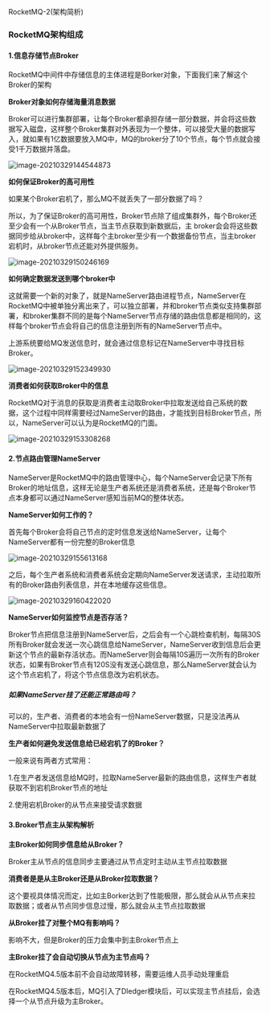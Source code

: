 RocketMQ-2(架构简析)

### RocketMQ架构组成

#### 1.信息存储节点Broker

RocketMQ中间件中存储信息的主体进程是Borker对象，下面我们来了解这个Broker的架构

**Broker对象如何存储海量消息数据**

Broker可以进行集群部署，让每个Broker都承担存储一部分数据，并会将这些数据写入磁盘，这样整个Broker集群对外表现为一个整体，可以接受大量的数据写入，就如果有1亿数据要放入MQ中，MQ的broker分了10个节点，每个节点就会接受1千万数据并落盘。

![image-20210329144544873](https://alex-img-1253982387.cos.ap-nanjing.myqcloud.com/Typora/20210329150305.png)

**如何保证Broker的高可用性**

如果某个Broker宕机了，那么MQ不就丢失了一部分数据了吗？

所以，为了保证Broker的高可用性，Broker节点除了组成集群外，每个Broker还至少会有一个从Broker节点，当主节点获取到新数据后，主 broker会会将这些数据同步给从broker中，这样每个主broker至少有一个数据备份节点，当主broker宕机时，从broker节点还能对外提供服务。

![image-20210329150246169](https://alex-img-1253982387.cos.ap-nanjing.myqcloud.com/Typora/20210329150246.png)

**如何确定数据发送到哪个broker中**

这就需要一个新的对象了，就是NameServer路由进程节点，NameServer在RocketMQ中被单独分离出来了，可以独立部署，并和broker节点类似支持集群部署，和broker集群不同的是每个NameServer节点存储的路由信息都是相同的，这样每个broker节点会将自己的信息注册到所有的NameServer节点中。

  上游系统要给MQ发送信息时，就会通过信息标记在NameServer中寻找目标Broker。

![image-20210329152349930](https://alex-img-1253982387.cos.ap-nanjing.myqcloud.com/Typora/20210329152350.png)

**消费者如何获取Broker中的信息**

RocketMQ对于消息的获取是消费者主动取Broker中拉取发送给自己系统的数据，这个过程中同样需要经过NameServer的路由，才能找到目标Broker节点，所以，NameServer可以认为是RocketMQ的门面。

![image-20210329153308268](https://alex-img-1253982387.cos.ap-nanjing.myqcloud.com/Typora/20210329153308.png)

#### 2.节点路由管理NameServer

NameServer是RocketMQ中的路由管理中心，每个NameServer会记录下所有Broker的地址信息，这样无论是生产者系统还是消费者系统，还是每个Broker节点本身都可以通过NameServer感知当前MQ的整体状态。

**NameServer如何工作的？**

首先每个Broker会将自己节点的定时信息发送给NameServer，让每个NameServer都有一份完整的Broker信息

![image-20210329155613168](https://alex-img-1253982387.cos.ap-nanjing.myqcloud.com/Typora/20210329155613.png)

之后，每个生产者系统和消费者系统会定期向NameServer发送请求，主动拉取所有的Broker路由列表信息，并在本地缓存这些信息。

![image-20210329160422020](https://alex-img-1253982387.cos.ap-nanjing.myqcloud.com/Typora/20210329160422.png)

**NameServer如何监控节点是否存活？**

Broker节点把信息注册到NameServer后，之后会有一个心跳检查机制，每隔30S所有Broker就会发送一次心跳信息给NameServer，NameServer收到信息后会更新这个节点的最新存活状态。而NameServer则会每隔10S遍历一次所有的Broker状态，如果有Broker节点有120S没有发送心跳信息，那么NameServer就会认为这个节点宕机了，将这个节点信息改为宕机状态。

##### 如果NameServer挂了还能正常路由吗？

可以的，生产者、消费者的本地会有一份NameServer数据，只是没法再从NameServer中拉取最新数据了

**生产者如何避免发送信息给已经宕机了的Broker？**

一般来说有两者方式常用：

1.在生产者发送信息给MQ时，拉取NameServer最新的路由信息，这样生产者就获取不到宕机Broker节点的地址

2.使用宕机Broker的从节点来接受请求数据

#### 3.Broker节点主从架构解析

**主Broker如何同步信息给从Broker？**

Broker主从节点的信息同步主要通过从节点定时主动从主节点拉取数据

**消费者是是从主Broker还是从Broker拉取数据？**

这个要视具体情况而定，比如主Borker达到了性能极限，那么就会从从节点来拉取数据；或者从节点同步信息过慢，那么就会从主节点拉取数据

**从Broker挂了对整个MQ有影响吗？**

影响不大，但是Broker的压力会集中到主Broker节点上

**主Broker挂了会自动切换从节点为主节点吗？**

在RocketMQ4.5版本前不会自动故障转移，需要运维人员手动处理重启

在RocketMQ4.5版本后，MQ引入了Dledger模块后，可以实现主节点挂后，会选择一个从节点升级为主Broker。